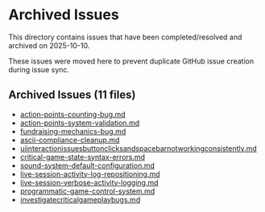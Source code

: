 # Archived Issues

This directory contains issues that have been completed/resolved and archived on 2025-10-10.

These issues were moved here to prevent duplicate GitHub issue creation during issue sync.

## Archived Issues (11 files)

- [action-points-counting-bug.md](./action-points-counting-bug.md)
- [action-points-system-validation.md](./action-points-system-validation.md)
- [fundraising-mechanics-bug.md](./fundraising-mechanics-bug.md)
- [ascii-compliance-cleanup.md](./ascii-compliance-cleanup.md)
- [uiinteractionissuesbuttonclicksandspacebarnotworkingconsistently.md](./uiinteractionissuesbuttonclicksandspacebarnotworkingconsistently.md)
- [critical-game-state-syntax-errors.md](./critical-game-state-syntax-errors.md)
- [sound-system-default-configuration.md](./sound-system-default-configuration.md)
- [live-session-activity-log-repositioning.md](./live-session-activity-log-repositioning.md)
- [live-session-verbose-activity-logging.md](./live-session-verbose-activity-logging.md)
- [programmatic-game-control-system.md](./programmatic-game-control-system.md)
- [investigatecriticalgameplaybugs.md](./investigatecriticalgameplaybugs.md)
